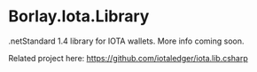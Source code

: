 # Borlay.Iota.Library
.netStandard 1.4 library for IOTA wallets. More info coming soon.

Related project here: https://github.com/iotaledger/iota.lib.csharp
